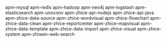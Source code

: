 apm-mysql
apm-redis
apm-hadoop
apm-neo4j
apm-logstash
apm-elasticsearch
apm-unoconv
apm-zhice-api-nodejs
apm-zhice-api-java
apm-zhice-data-source
apm-zhice-wordvisual
apm-zhice-flowchart
apm-zhice-data-clean
apm-zhice-reportcenter
apm-zhice-mapvisual
apm-zhice-data-template
apm-zhice-data-import
apm-zhice-visual
apm-zhice-system
apm-zhiwen-web-search
